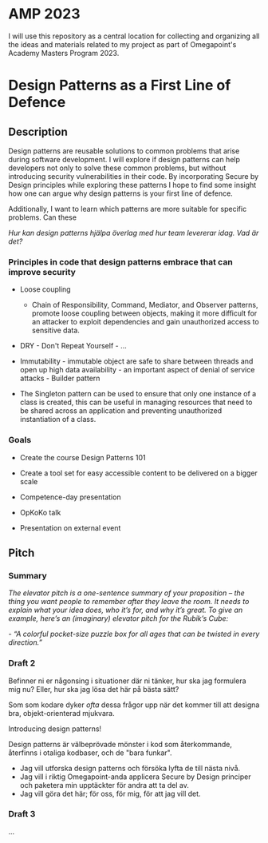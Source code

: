 # AMP 2023

I will use this repository as a central location for collecting and organizing all the ideas and materials related to my project as part of Omegapoint's Academy Masters Program 2023.

# Design Patterns as a First Line of Defence

## Description

Design patterns are reusable solutions to common problems that arise during software development. 
I will explore if design patterns can help developers not only to solve these common problems, but without introducing security vulnerabilities in their code. 
By incorporating Secure by Design principles while exploring these patterns I hope to find some insight how one can argue why design patterns is your first line of defence. 

Additionally, I want to learn which patterns are more suitable for specific problems. Can these

_Hur kan design patterns hjälpa överlag med hur team levererar idag. Vad är det?_

### Principles in code that design patterns embrace that can improve security

- Loose coupling 
    - Chain of Responsibility, Command, Mediator, and Observer patterns, promote loose coupling between objects, making it more difficult for an attacker to exploit dependencies and gain unauthorized access to sensitive data.
- DRY - Don't Repeat Yourself - ...
- Immutability - immutable object are safe to share between threads and open up high data availability - an important aspect of denial of service attacks - Builder pattern

- The Singleton pattern can be used to ensure that only one instance of a class is created, this can be useful in managing resources that need to be shared across an application and preventing unauthorized instantiation of a class.

### Goals

- Create the course Design Patterns 101
- Create a tool set for easy accessible content to be delivered on a bigger scale

- Competence-day presentation
- OpKoKo talk
- Presentation on external event

## Pitch

### Summary
_The elevator pitch is a one-sentence summary of your proposition – the thing you want people to remember after they leave the room. 
It needs to explain what your idea does, who it’s for, and why it’s great. To give an example, here’s an (imaginary) elevator pitch for the Rubik’s Cube:_

_- “A colorful pocket-size puzzle box for all ages that can be twisted in every direction.”_

### Draft 2
Befinner ni er någonsing i situationer där ni tänker, hur ska jag formulera mig nu? Eller, hur ska jag lösa det här på bästa sätt?

Som som kodare dyker _ofta_ dessa frågor upp när det kommer till att designa bra, objekt-orienterad mjukvara.

Introducing design patterns!

Design patterns är välbeprövade mönster i kod som återkommande, återfinns i otaliga kodbaser, och de "bara funkar".

- Jag vill utforska design patterns och försöka lyfta de till nästa nivå.
- Jag vill i riktig Omegapoint-anda applicera Secure by Design principer och paketera min upptäckter för andra att ta del av.
- Jag vill göra det här; för oss, för mig, för att jag vill det.

### Draft 3

...